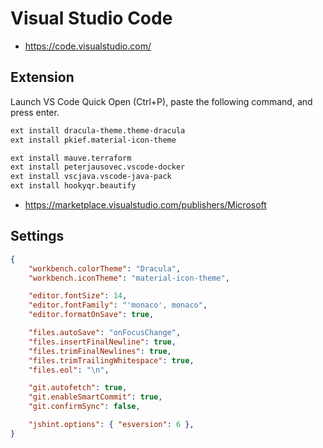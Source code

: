 # Visual Studio Code

* <https://code.visualstudio.com/>

## Extension

Launch VS Code Quick Open (Ctrl+P), paste the following command, and press enter.

```bash
ext install dracula-theme.theme-dracula
ext install pkief.material-icon-theme

ext install mauve.terraform
ext install peterjausovec.vscode-docker
ext install vscjava.vscode-java-pack
ext install hookyqr.beautify
```

* <https://marketplace.visualstudio.com/publishers/Microsoft>

## Settings

```json
{
    "workbench.colorTheme": "Dracula",
    "workbench.iconTheme": "material-icon-theme",

    "editor.fontSize": 14,
    "editor.fontFamily": "'monaco', monaco",
    "editor.formatOnSave": true,

    "files.autoSave": "onFocusChange",
    "files.insertFinalNewline": true,
    "files.trimFinalNewlines": true,
    "files.trimTrailingWhitespace": true,
    "files.eol": "\n",

    "git.autofetch": true,
    "git.enableSmartCommit": true,
    "git.confirmSync": false,

    "jshint.options": { "esversion": 6 },
}
```
